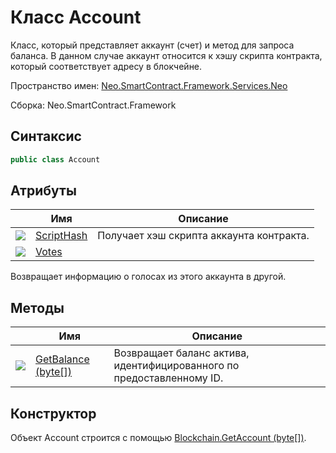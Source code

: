 # Класс Account 

Класс, который представляет  аккаунт (счет) и метод для запроса баланса. В данном случае аккаунт относится к хэшу скрипта контракта, который соответствует адресу в блокчейне. 

Пространство имен: [Neo.SmartContract.Framework.Services.Neo](../neo.md)

Сборка: Neo.SmartContract.Framework

## Синтаксис

```c#
public class Account
```

## Атрибуты

| | Имя | Описание | 
| ---------------------------------------- | ----------------------------------- | ------------------ |
| ![](https://i-msdn.sec.s-msft.com/dynimg/IC74937.jpeg) |[ScriptHash](Account/ScriptHash.md) | Получает хэш скрипта аккаунта контракта. | [ScriptHash](Account/ScriptHash.md) | Returns the script hash of the contract account |
| ![](https://i-msdn.sec.s-msft.com/dynimg/IC74937.jpeg) |[Votes](Account/Votes.md) |  
Возвращает информацию о голосах из этого аккаунта в другой.


## Методы

| | Имя | Описание | 
| ---------------------------------------- | ---------------------------------------- | ------------------ |
| ![](https://i-msdn.sec.s-msft.com/dynimg/IC91302.jpeg) | [GetBalance (byte[])](Account/GetBalance.md) | Возвращает баланс актива, идентифицированного по предоставленному ID.

## Конструктор

Объект Account строится с помощью [Blockchain.GetAccount (byte[])](Blockchain/GetAccount.md).
